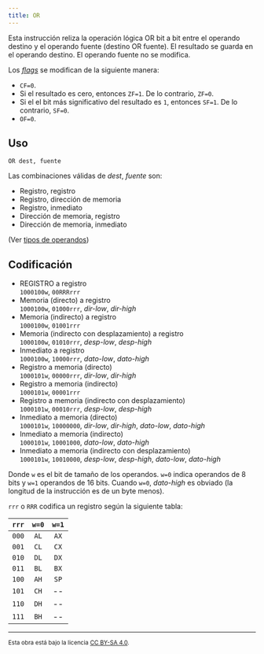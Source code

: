 ```yaml
---
title: OR
---
```


Esta instrucción reliza la operación lógica OR bit a bit entre el operando destino y el operando fuente (destino OR fuente). El resultado se guarda en el operando destino. El operando fuente no se modifica.

Los [_flags_](/cpu/#flags) se modifican de la siguiente manera:

- `CF=0`.
- Si el resultado es cero, entonces `ZF=1`. De lo contrario, `ZF=0`.
- Si el el bit más significativo del resultado es `1`, entonces `SF=1`. De lo contrario, `SF=0`.
- `OF=0`.

## Uso

```vonsim
OR dest, fuente
```

Las combinaciones válidas de _dest_, _fuente_ son:

- Registro, registro
- Registro, dirección de memoria
- Registro, inmediato
- Dirección de memoria, registro
- Dirección de memoria, inmediato

(Ver [tipos de operandos](/cpu/assembly/#operandos))

## Codificación

- REGISTRO a registro  
  `1000100w`, `00RRRrrr`
- Memoria (directo) a registro  
  `1000100w`, `01000rrr`, _dir-low_, _dir-high_
- Memoria (indirecto) a registro  
  `1000100w`, `01001rrr`
- Memoria (indirecto con desplazamiento) a registro  
  `1000100w`, `01010rrr`, _desp-low_, _desp-high_
- Inmediato a registro  
  `1000100w`, `10000rrr`, _dato-low_, _dato-high_
- Registro a memoria (directo)  
  `1000101w`, `00000rrr`, _dir-low_, _dir-high_
- Registro a memoria (indirecto)  
  `1000101w`, `00001rrr`
- Registro a memoria (indirecto con desplazamiento)  
  `1000101w`, `00010rrr`, _desp-low_, _desp-high_
- Inmediato a memoria (directo)  
  `1000101w`, `10000000`, _dir-low_, _dir-high_, _dato-low_, _dato-high_
- Inmediato a memoria (indirecto)  
  `1000101w`, `10001000`, _dato-low_, _dato-high_
- Inmediato a memoria (indirecto con desplazamiento)  
  `1000101w`, `10010000`, _desp-low_, _desp-high_, _dato-low_, _dato-high_

Donde `w` es el bit de tamaño de los operandos. `w=0` indica operandos de 8 bits y `w=1` operandos de 16 bits. Cuando `w=0`, _dato-high_ es obviado (la longitud de la instrucción es de un byte menos).

`rrr` o `RRR` codifica un registro según la siguiente tabla:

| `rrr` | `w=0` | `w=1` |
| :---: | :---: | :---: |
| `000` | `AL`  | `AX`  |
| `001` | `CL`  | `CX`  |
| `010` | `DL`  | `DX`  |
| `011` | `BL`  | `BX`  |
| `100` | `AH`  | `SP`  |
| `101` | `CH`  |  --   |
| `110` | `DH`  |  --   |
| `111` | `BH`  |  --   |

---

<small>Esta obra está bajo la licencia <a target="_blank" rel="license noopener noreferrer" href="http://creativecommons.org/licenses/by-sa/4.0/">CC BY-SA 4.0</a>.</small>

